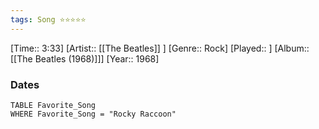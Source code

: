 ```yaml
---
tags: Song ⭐⭐⭐⭐⭐ 
---
```

[Time:: 3:33]
[Artist:: [[The Beatles]] ]
[Genre:: Rock]
[Played:: ]
[Album:: [[The Beatles (1968)]]]
[Year:: 1968]
### Dates
````dataview
TABLE Favorite_Song
WHERE Favorite_Song = "Rocky Raccoon"
````